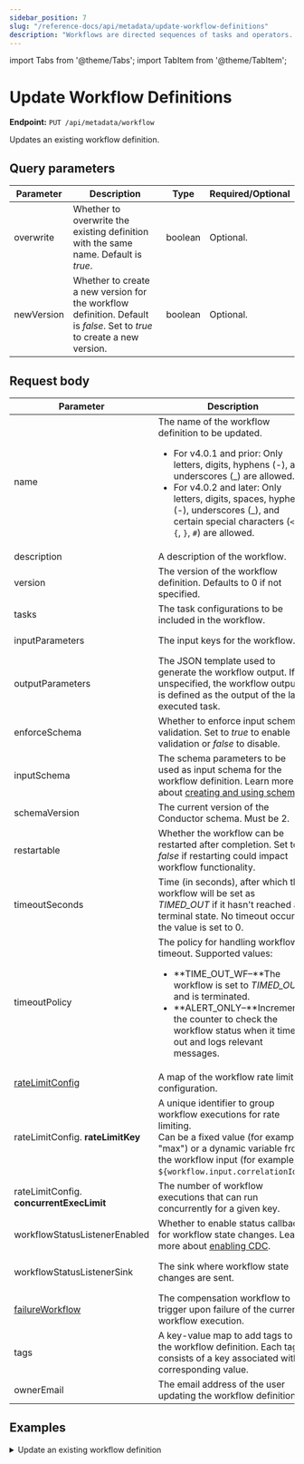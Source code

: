 ```yaml
---
sidebar_position: 7
slug: "/reference-docs/api/metadata/update-workflow-definitions"
description: "Workflows are directed sequences of tasks and operators. This API is used to update workflow definitions in Orkes Conductor."
---
```


import Tabs from '@theme/Tabs';
import TabItem from '@theme/TabItem';

# Update Workflow Definitions

**Endpoint:** `PUT /api/metadata/workflow`

Updates an existing workflow definition.

## Query parameters

| Parameter  | Description | Type | Required/Optional |
| ---------- | ----------- | ---- | ----------------- |
| overwrite | Whether to overwrite the existing definition with the same name. Default is _true_. | boolean | Optional. | 
| newVersion | Whether to create a new version for the workflow definition. Default is _false_. Set to _true_ to create a new version. | boolean | Optional. | 

## Request body

| Parameter  | Description | Type | Required/Optional |
| ---------- | ----------- | ---- | ----------------- |
| name | The name of the workflow definition to be updated. <ul><li>For v4.0.1 and prior: Only letters, digits, hyphens (-), and underscores (\_) are allowed.</li>   <li>For v4.0.2 and later: Only letters, digits, spaces, hyphens (-), underscores (\_), and certain special characters (`<`, `>`, `{`, `}`, `#`) are allowed.</li></ul> | string | Required. | 
| description | A description of the workflow. | string | Optional. | 
| version | The version of the workflow definition. Defaults to 0 if not specified. | integer | Optional. |
| tasks | The task configurations to be included in the workflow.  | array of objects | Required. | 
| inputParameters | The input keys for the workflow. | array of strings | Optional. |
| outputParameters | The JSON template used to generate the workflow output. If unspecified, the workflow output is defined as the output of the last executed task. | object | Optional. | 
| enforceSchema | Whether to enforce input schema validation. Set to _true_ to enable validation or _false_ to disable. | boolean | Optional. | 
| inputSchema | The schema parameters to be used as input schema for the workflow definition. Learn more about [creating and using schemas](https://orkes.io/content/developer-guides/schema-validation). | object | Required if _enforceSchema_ is set to _true_. | 
| schemaVersion | The current version of the Conductor schema. Must be 2. | integer | Required. | 
| restartable | Whether the workflow can be restarted after completion. Set to _false_ if restarting could impact workflow functionality. | boolean | Optional. | 
| timeoutSeconds | Time (in seconds), after which the workflow will be set as _TIMED_OUT_ if it hasn't reached a terminal state. No timeout occurs if the value is set to 0. | integer | Required. | 
| timeoutPolicy | The policy for handling workflow timeout. Supported values:<ul><li>**TIME_OUT_WF–**The workflow is set to _TIMED_OUT_ and is terminated.</li><li>**ALERT_ONLY–**Increments the counter to check the workflow status when it times out and logs relevant messages.</li></ul> | string | Optional. | 
| [rateLimitConfig](https://orkes.io/content/error-handling#workflow-rate-limits) | A map of the workflow rate limit configuration. | object | Optional. | 
| rateLimitConfig. **rateLimitKey** | A unique identifier to group workflow executions for rate limiting.<br/>Can be a fixed value (for example, "max") or a dynamic variable from the workflow input (for example, `${workflow.input.correlationId}`). | string | Optional. | 
| rateLimitConfig. **concurrentExecLimit** | The number of workflow executions that can run concurrently for a given key. | integer | Optional. | 
| workflowStatusListenerEnabled | Whether to enable status callback for workflow state changes. Learn more about [enabling CDC](https://orkes.io/content/developer-guides/enabling-cdc-on-conductor-workflows). | boolean | Optional. | 
| workflowStatusListenerSink | The sink where workflow state changes are sent. | string | Required if _workflowStatusListener_ is set to _true_. | 
| [failureWorkflow](https://orkes.io/content/error-handling#workflow-compensation-flows) | The compensation workflow to trigger upon failure of the current workflow execution. | string | Optional. | 
| tags | A key-value map to add tags to the workflow definition. Each tag consists of a key associated with a corresponding value. | object | Optional. | 
| ownerEmail | The email address of the user updating the workflow definition. | string | Required. | 

## Examples

<details><summary>Update an existing workflow definition</summary>

**Request**

```bash
curl -X 'PUT' \
  'https://<YOUR_CLUSTER>/api/metadata/workflow?overwrite=true&newVersion=false' \
  -H 'accept: */*' \
  -H 'X-Authorization: <TOKEN>' \
  -H 'Content-Type: application/json' \
  -d '{
  "createTime": 1735802320196,
  "updateTime": 1735812484172,
  "name": "api-test",
  "description": "Sample workflow created using API",
  "version": 2,
  "tasks": [
    {
      "name": "event",
      "taskReferenceName": "event_ref",
      "inputParameters": {},
      "type": "EVENT",
      "decisionCases": {},
      "defaultCase": [],
      "forkTasks": [],
      "startDelay": 0,
      "joinOn": [],
      "sink": "ibm_mq:internal_event_name",
      "optional": false,
      "defaultExclusiveJoinTask": [],
      "asyncComplete": false,
      "loopOver": [],
      "onStateChange": {},
      "permissive": false
    }
  ],
  "inputParameters": [],
  "outputParameters": {},
  "failureWorkflow": "",
  "schemaVersion": 2,
  "restartable": false,
  "workflowStatusListenerEnabled": false,
  "ownerEmail": "john.doe@acme.com",
  "timeoutPolicy": "ALERT_ONLY",
  "timeoutSeconds": 0,
  "variables": {},
  "inputTemplate": {},
  "rateLimitConfig": 
  {
    "rateLimitKey": "12",
    "concurrentExecLimit": 33
  },
  "enforceSchema": true
}'
```
**Response**

Returns 200 OK, indicating that the workflow definition has been updated successfully.
</details>